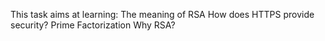  This task aims at learning:
The meaning of RSA
How does HTTPS provide security?
Prime Factorization
Why RSA?
